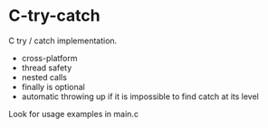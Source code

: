 # C-try-catch
C try / catch implementation.

 - cross-platform
 - thread safety
 - nested calls
 - finally is optional
 - automatic throwing up if it is impossible to find catch at its level

Look for usage examples in main.c
